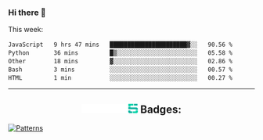 ### Hi there 👋

This week:
<!--START_SECTION:waka-->

```txt
JavaScript   9 hrs 47 mins   ██████████████████████▓░░   90.56 %
Python       36 mins         █▒░░░░░░░░░░░░░░░░░░░░░░░   05.58 %
Other        18 mins         ▓░░░░░░░░░░░░░░░░░░░░░░░░   02.86 %
Bash         3 mins          ░░░░░░░░░░░░░░░░░░░░░░░░░   00.57 %
HTML         1 min           ░░░░░░░░░░░░░░░░░░░░░░░░░   00.27 %
```

<!--END_SECTION:waka-->

---

<h2 style="text-align:center; font-weight: bold;" align="center"><img src="https://github.com/layer5io/layer5/blob/master/.github/assets/images/layer5/layer5-light-no-trim.svg" width="115px"> Badges: </h2>

<a href= "https://meshery.layer5.io/user/04079145-d65d-4d0f-a40e-533d358bea83?tab=badges"><img height="224px" src = "https://badges.layer5.io/assets/badges/patterns/patterns.png" alt = "Patterns" /></a>
